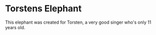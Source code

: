 # Torstens Elephant
This elephant was created for Torsten, a very good singer who's only 11 years old.
